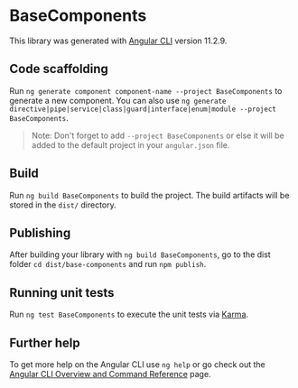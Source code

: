 # BaseComponents

This library was generated with [Angular CLI](https://github.com/angular/angular-cli) version 11.2.9.

## Code scaffolding

Run `ng generate component component-name --project BaseComponents` to generate a new component. You can also use `ng generate directive|pipe|service|class|guard|interface|enum|module --project BaseComponents`.
> Note: Don't forget to add `--project BaseComponents` or else it will be added to the default project in your `angular.json` file. 

## Build

Run `ng build BaseComponents` to build the project. The build artifacts will be stored in the `dist/` directory.

## Publishing

After building your library with `ng build BaseComponents`, go to the dist folder `cd dist/base-components` and run `npm publish`.

## Running unit tests

Run `ng test BaseComponents` to execute the unit tests via [Karma](https://karma-runner.github.io).

## Further help

To get more help on the Angular CLI use `ng help` or go check out the [Angular CLI Overview and Command Reference](https://angular.io/cli) page.
